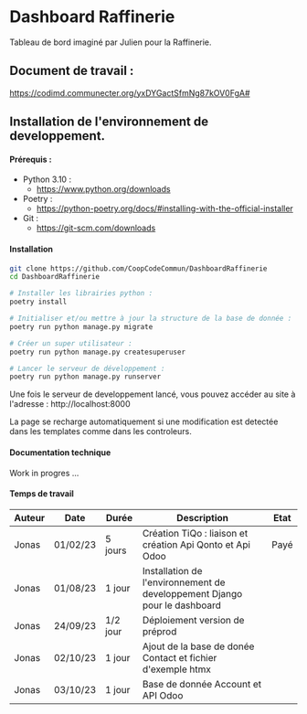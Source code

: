 # Dashboard Raffinerie

Tableau de bord imaginé par Julien pour la Raffinerie.

## Document de travail :

https://codimd.communecter.org/yxDYGactSfmNg87kOV0FgA#

## Installation de l'environnement de developpement.

#### Prérequis :

- Python 3.10 :
    - https://www.python.org/downloads
- Poetry :
    - https://python-poetry.org/docs/#installing-with-the-official-installer
- Git :
    - https://git-scm.com/downloads

#### Installation

```bash
git clone https://github.com/CoopCodeCommun/DashboardRaffinerie
cd DashboardRaffinerie

# Installer les librairies python :
poetry install

# Initialiser et/ou mettre à jour la structure de la base de donnée :
poetry run python manage.py migrate

# Créer un super utilisateur :
poetry run python manage.py createsuperuser

# Lancer le serveur de développement :
poetry run python manage.py runserver
```

Une fois le serveur de developpement lancé, vous pouvez accéder au site à l'adresse : http://localhost:8000

La page se recharge automatiquement si une modification est detectée dans les templates comme dans les controleurs.

#### Documentation technique

Work in progres ...

#### Temps de travail

| Auteur | Date     | Durée    | Description                                                               | Etat |
|--------|----------|----------|---------------------------------------------------------------------------|------|
| Jonas  | 01/02/23 | 5 jours  | Création TiQo : liaison et création Api Qonto et Api Odoo                 | Payé |
| Jonas  | 01/08/23 | 1 jour   | Installation de l'environnement de developpement Django pour le dashboard |      |
| Jonas  | 24/09/23 | 1/2 jour | Déploiement version de préprod                                            |      |
| Jonas  | 02/10/23 | 1 jour   | Ajout de la base de donée Contact et fichier d'exemple htmx               |      |
| Jonas  | 03/10/23 | 1 jour   | Base de donnée Account et API Odoo                                        |      |
